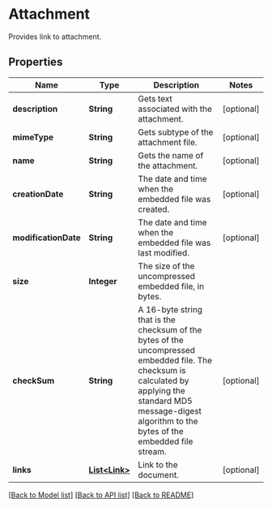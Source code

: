 ﻿
# Attachment
Provides link to attachment.

## Properties
Name | Type | Description | Notes
------------ | ------------- | ------------- | -------------
**description** | **String** | Gets text associated with the attachment.  | [optional]
**mimeType** | **String** | Gets subtype of the attachment file. | [optional]
**name** | **String** | Gets the name of the attachment.  | [optional]
**creationDate** | **String** | The date and time when the embedded file was created. | [optional]
**modificationDate** | **String** | The date and time when the embedded file was last modified. | [optional]
**size** | **Integer** | The size of the uncompressed embedded file, in bytes. | 
**checkSum** | **String** | A 16-byte string that is the checksum of the bytes of the uncompressed embedded file. The checksum is calculated by applying the standard MD5 message-digest algorithm to the bytes of the embedded file stream. | [optional]
**links** | [**List&lt;Link&gt;**](Link.md) | Link to the document. | [optional]


[[Back to Model list]](../../README.md#documentation-for-models) [[Back to API list]](../../README.md#documentation-for-api-endpoints) [[Back to README]](../../README.md)


